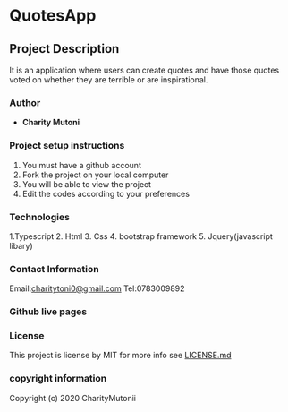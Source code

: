 # QuotesApp

## Project Description
It is an application where users can create quotes and have those quotes voted on whether they are terrible or are inspirational. 



### Author
 * **Charity Mutoni**
 
### Project setup instructions
 1. You must have a github account
 2. Fork the project on your local computer 
 3. You will be able to view the project
 4. Edit the codes according to your preferences
 
### Technologies
1.Typescript
2. Html
3. Css
4. bootstrap framework
5. Jquery(javascript libary)

### Contact Information  
Email:charitytoni0@gmail.com
Tel:0783009892

### Github live pages

### License 
This project is license  by MIT for more info see [LICENSE.md](LICENSE.md)

### copyright information
Copyright (c) 2020 CharityMutonii

